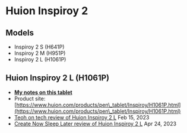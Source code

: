 # Huion Inspiroy 2

## Models

* Inspiroy 2 S (H641P)
* Inspiroy 2 M (H951P)
* Inspiroy 2 L (H1061P)

## Huion Inspiroy 2 L (H1061P)

* [**My notes on this tablet**](7p-notes-huion-inspiroy-2-l-h1061p.md)
* Product site: [https://www.huion.com/products/pen\_tablet/Inspiroy/H1061P.html](https://www.huion.com/products/pen\_tablet/Inspiroy/H1061P.html)   &#x20;
* [Teoh on tech review of Huion Inspiroy 2 L](https://youtu.be/mgDDBJf96U8) Feb 15, 2023
* [Create Now Sleep Later review of Huion Inspiroy 2 L](https://youtu.be/L6mgOluUApE) Apr 24, 2023

